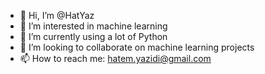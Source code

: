 - 👋 Hi, I’m @HatYaz
- 👀 I’m interested in machine learning
- 🌱 I’m currently using a lot of Python
- 💞️ I’m looking to collaborate on machine learning projects
- 📫 How to reach me: hatem.yazidi@gmail.com

<!---
HatYaz/HatYaz is a ✨ special ✨ repository because its `README.md` (this file) appears on your GitHub profile.
You can click the Preview link to take a look at your changes.
--->
